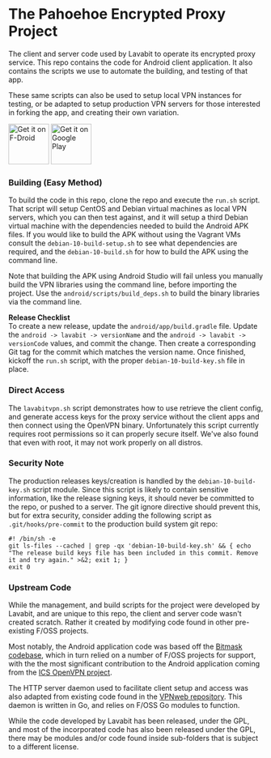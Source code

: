 # The Pahoehoe Encrypted Proxy Project
The client and server code used by Lavabit to operate its encrypted proxy service. This repo contains the code for Android client application. It also contains the scripts we use to automate the building, and testing of that app.

These same scripts can also be used to setup local VPN instances for testing, or be adapted to setup production VPN servers for those interested in forking the app, and creating their own variation.

[<img src="https://fdroid.gitlab.io/artwork/badge/get-it-on.png"
     alt="Get it on F-Droid"
     height="80">](https://f-droid.org/packages/com.lavabit.pahoehoe/)
[<img src="https://play.google.com/intl/en_us/badges/images/generic/en-play-badge.png"
     alt="Get it on Google Play"
     height="80">](https://play.google.com/store/apps/details?id=com.lavabit.pahoehoe)

### Building (Easy Method)
To build the code in this repo, clone the repo and execute the `run.sh` script. That script will setup CentOS and Debian virtual machines as local VPN servers, which you can then test against, and it will setup a third Debian virtual machine with the dependencies needed to build the Android APK files. If you would like to build the APK without using the Vagrant VMs consult the `debian-10-build-setup.sh` to see what dependencies are required, and the `debian-10-build.sh` for how to build the APK using the command line.

Note that building the APK using Android Studio will fail unless you manually build the VPN libraries using the command line, before importing the project. Use the `android/scripts/build_deps.sh` to build the binary libraries via the command line.

**Release Checklist**   
To create a new release, update the `android/app/build.gradle` file. Update the `android -> lavabit -> versionName` and the `android -> lavabit -> versionCode` values, and commit the change. Then create a corresponding Git tag for the commit  which matches the version name. Once finished, kickoff the `run.sh` script, with the proper `debian-10-build-key.sh` file in place.

### Direct Access
The `lavabitvpn.sh` script demonstrates how to use retrieve the client config, and generate access keys for the proxy service without the client apps and then connect using the OpenVPN binary. Unfortunately this script currently requires root permissions so it can properly secure itself. We've also found that even with root, it may not work properly on all distros.

### Security Note
The production releases keys/creation is handled by the `debian-10-build-key.sh` script module. Since this script is likely to contain sensitive information, like the release signing keys, it should never be committed to the repo, or pushed to a server. The git ignore directive should prevent this, but for extra security, consider adding the following script as `.git/hooks/pre-commit` to the production build system git repo:

```
#! /bin/sh -e
git ls-files --cached | grep -qx 'debian-10-build-key.sh' && { echo "The release build keys file has been included in this commit. Remove it and try again." >&2; exit 1; }
exit 0
```

### Upstream Code
While the management, and build scripts for the project were developed by Lavabit, and are unique to this repo, the client and server code wasn't created scratch. Rather it created by modifying code found in other pre-existing F/OSS projects.

Most notably, the Android application code was based off the [Bitmask codebase](https://0xacab.org/leap/bitmask_android), which in turn relied on a number of F/OSS projects for support, with the the most significant contribution to the Android application coming from the [ICS OpenVPN project](https://github.com/schwabe/ics-openvpn).

The HTTP server daemon used to facilitate client setup and access was also adapted from existing code found in the [VPNweb repository](https://0xacab.org/leap/vpnweb/). This daemon is written in Go, and relies on F/OSS Go modules to function.

While the code developed by Lavabit has been released, under the GPL, and most of the incorporated code has also been released under the GPL, there may be modules and/or code found inside sub-folders that is subject to a different license. 
